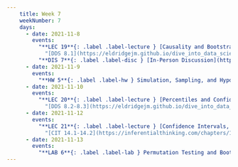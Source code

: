 ```yaml
---
    title: Week 7
    weekNumber: 7
    days:
      - date: 2021-11-8
        events:
          "**LEC 19**{: .label .label-lecture } [Causality and Bootstrapping](http://datahub.ucsd.edu/user-redirect/git-sync?repo=https://github.com/dsc-courses/dsc10-2021-fa&subPath=lectures/lec19/lecture.ipynb)":
            "[DDS 8.1](https://eldridgejm.github.io/dive_into_data_science/08-estimation/1_bootstrap.html), [CIT 12.2](https://inferentialthinking.com/chapters/12/2/Causality.html)"
          "**DIS 7**{: .label .label-disc } [In-Person Discussion](http://datahub.ucsd.edu/user-redirect/git-sync?repo=https://github.com/dsc-courses/dsc10-2021-fa&subPath=discussions/07-permutation_testing/discussion.ipynb)":
      - date: 2021-11-9
        events:
          "**HW 5**{: .label .label-hw } Simulation, Sampling, and Hypothesis Testing (due 11/9)":
      - date: 2021-11-10
        events:
          "**LEC 20**{: .label .label-lecture } [Percentiles and Confidence Intervals](http://datahub.ucsd.edu/user-redirect/git-sync?repo=https://github.com/dsc-courses/dsc10-2021-fa&subPath=lectures/lec20/lecture.ipynb)":
            "[DDS 8.2-8.3](https://eldridgejm.github.io/dive_into_data_science/08-estimation/2_confidence_intervals.html)"
      - date: 2021-11-12
        events:
          "**LEC 21**{: .label .label-lecture } [Confidence Intervals, Center and Spread](http://datahub.ucsd.edu/user-redirect/git-sync?repo=https://github.com/dsc-courses/dsc10-2021-fa&subPath=lectures/lec21/lecture.ipynb)":
            "[CIT 14.1-14.2](https://inferentialthinking.com/chapters/14/Why_the_Mean_Matters.html)"
      - date: 2021-11-13
        events:
          "**LAB 6**{: .label .label-lab } Permutation Testing and Bootstrapping (due 11/13)":
---
```

